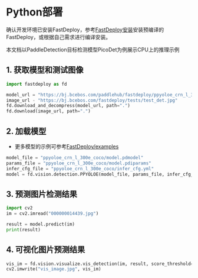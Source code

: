 # Python部署

确认开发环境已安装FastDeploy，参考[FastDeploy安装](../../build_and_install/)安装预编译的FastDeploy，或根据自己需求进行编译安装。

本文档以PaddleDetection目标检测模型PicoDet为例展示CPU上的推理示例

## 1. 获取模型和测试图像

``` python
import fastdeploy as fd

model_url = "https://bj.bcebos.com/paddlehub/fastdeploy/ppyoloe_crn_l_300e_coco.tgz"
image_url - "https://bj.bcebos.com/fastdeploy/tests/test_det.jpg"
fd.download_and_decompress(model_url, path=".")
fd.download(image_url, path=".")
```

## 2. 加载模型

- 更多模型的示例可参考[FastDeploy/examples](https://github.com/PaddlePaddle/FastDeploy/tree/develop/examples)

``` python
model_file = "ppyoloe_crn_l_300e_coco/model.pdmodel"
params_file = "ppyoloe_crn_l_300e_coco/model.pdiparams"
infer_cfg_file = "ppyoloe_crn_l_300e_coco/infer_cfg.yml"
model = fd.vision.detection.PPYOLOE(model_file, params_file, infer_cfg_file)
```

## 3. 预测图片检测结果

``` python
import cv2
im = cv2.imread("000000014439.jpg")

result = model.predict(im)
print(result)
```

## 4. 可视化图片预测结果

``` python
vis_im = fd.vision.visualize.vis_detection(im, result, score_threshold=0.5)
cv2.imwrite("vis_image.jpg", vis_im)
```

